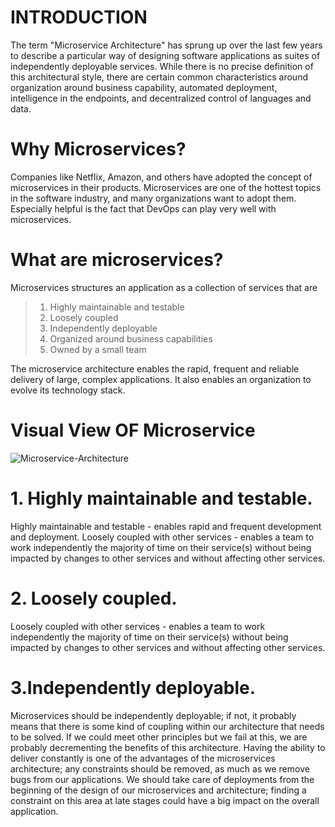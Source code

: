 # INTRODUCTION
The term "Microservice Architecture" has sprung up over the last few years to describe a particular way of designing software applications as suites of independently deployable services. While there is no precise definition of this architectural style, there are certain common characteristics around organization around business capability, automated deployment, intelligence in the endpoints, and decentralized control of languages and data.

# Why Microservices?
Companies like Netflix, Amazon, and others have adopted the concept of microservices in their products. Microservices are one of the hottest topics in the software industry, and many organizations want to adopt them. Especially helpful is the fact that DevOps can play very well with microservices.

# What are microservices?
Microservices structures an application as a collection of services that are
> 1. Highly maintainable and testable
> 2. Loosely coupled
> 3. Independently deployable
> 4. Organized around business capabilities
> 5. Owned by a small team

The microservice architecture enables the rapid, frequent and reliable delivery of large, complex applications. It also enables an organization to evolve its technology stack.

# Visual View OF Microservice

![Microservice-Architecture](https://user-images.githubusercontent.com/33847438/78710128-57515700-7904-11ea-9a77-2a9cd78b5f8b.png)

# 1. Highly maintainable and testable.
Highly maintainable and testable - enables rapid and frequent development and deployment. Loosely coupled with other services - enables a team to work independently the majority of time on their service(s) without being impacted by changes to other services and without affecting other services.

# 2. Loosely coupled.
Loosely coupled with other services - enables a team to work independently the majority of time on their service(s) without being impacted by changes to other services and without affecting other services.

# 3.Independently deployable.
Microservices should be independently deployable; if not, it probably means that there is some kind of coupling within our architecture that needs to be solved. If we could meet other principles but we fail at this, we are probably decrementing the benefits of this architecture.
Having the ability to deliver constantly is one of the advantages of the microservices architecture; any constraints should be removed, as much as we remove bugs from our applications.
We should take care of deployments from the beginning of the design of our microservices and architecture; finding a constraint on this area at late stages could have a big impact on the overall application.